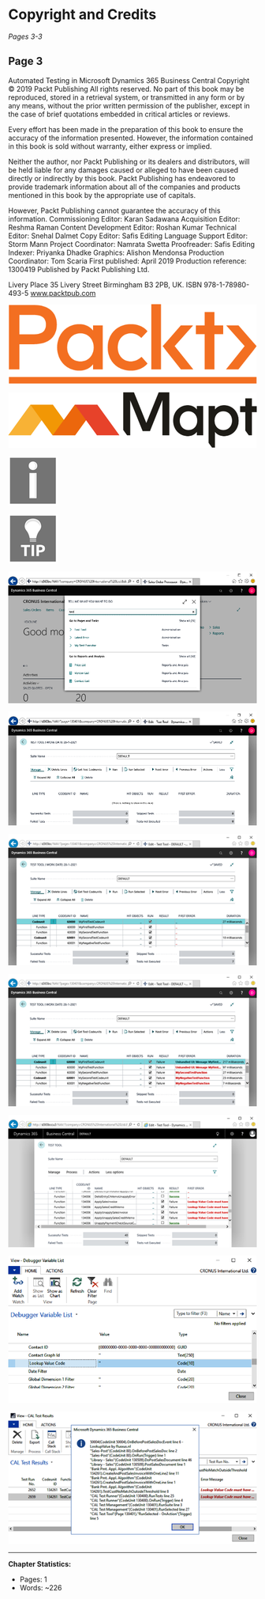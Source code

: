 # Copyright and Credits

*Pages 3-3*

## Page 3

Automated Testing in Microsoft Dynamics 365 Business Central Copyright © 2019 Packt Publishing All rights reserved. No part of this book may be reproduced, stored in a retrieval system, or transmitted in any form or by any means, without the prior written permission of the publisher, except in the case of brief quotations embedded in critical articles or reviews.

Every effort has been made in the preparation of this book to ensure the accuracy of the information presented. However, the information contained in this book is sold without warranty, either express or implied.

Neither the author, nor Packt Publishing or its dealers and distributors, will be held liable for any damages caused or alleged to have been caused directly or indirectly by this book. Packt Publishing has endeavored to provide trademark information about all of the companies and products mentioned in this book by the appropriate use of capitals.

However, Packt Publishing cannot guarantee the accuracy of this information. Commissioning Editor: Karan Sadawana Acquisition Editor: Reshma Raman Content Development Editor: Roshan Kumar Technical Editor: Snehal Dalmet Copy Editor: Safis Editing Language Support Editor: Storm Mann Project Coordinator: Namrata Swetta Proofreader: Safis Editing Indexer: Priyanka Dhadke Graphics: Alishon Mendonsa Production Coordinator: Tom Scaria First published: April 2019 Production reference: 1300419 Published by Packt Publishing Ltd.

Livery Place 35 Livery Street Birmingham B3 2PB, UK. ISBN 978-1-78980-493-5 www.packtpub.com

![Image from page 3](../images/page_3_img_3.png)

![Image from page 3](../images/page_3_img_5.png)

![Image from page 3](../images/page_3_img_7.png)

![Image from page 3](../images/page_3_img_9.png)

![Image from page 3](../images/page_3_img_18.png)

![Image from page 3](../images/page_3_img_19.png)

![Image from page 3](../images/page_3_img_21.png)

![Image from page 3](../images/page_3_img_22.png)

![Image from page 3](../images/page_3_img_54.png)

![Image from page 3](../images/page_3_img_63.png)

![Image from page 3](../images/page_3_img_67.png)

---

**Chapter Statistics:**
- Pages: 1
- Words: ~226
